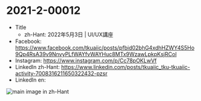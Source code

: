 # 2021-2-00012

* Title
	* zh-Hant: 2022年5月3日 | UI/UX講座
* Facebook: https://www.facebook.com/tkuaiic/posts/pfbid02bhG4xdhHZWY4S5Ho9Qp4RsA39v9NnvyPLfWAYfvWAYHuc8MTx9WzawLpkpKsjRCol
* Instagram: https://www.instagram.com/p/Cc78pOKLwVf
* LinkedIn zh-Hant: https://www.linkedin.com/posts/tkuaiic_tku-tkuaiic-activity-7008316211650322432-pzsr
* LinkedIn en:

![main image in zh-Hant](./2021-2-00011_zh-hant.jpg)
